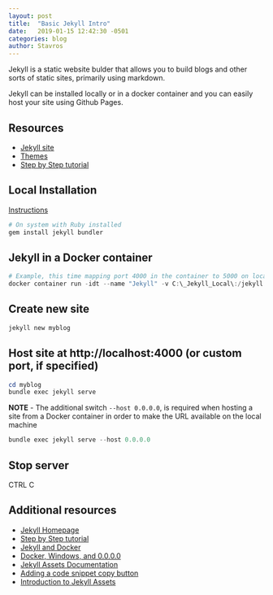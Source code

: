 ```yaml
---
layout: post
title:  "Basic Jekyll Intro"
date:   2019-01-15 12:42:30 -0501
categories: blog
author: Stavros
---
```

Jekyll is a static website bulder that allows you to build blogs and other sorts of static sites, primarily using markdown.

Jekyll can be installed locally or in a docker container and you can easily host your site using Github Pages.

## Resources

- [Jekyll site](https://jekyllrb.com)
- [Themes](https://rubygems.org/)
- [Step by Step tutorial](https://jekyllrb.com/docs/step-by-step/01-setup/)

## Local Installation

[Instructions](https://jekyllrb.com/docs/)

```powershell
# On system with Ruby installed
gem install jekyll bundler
```

## Jekyll in a Docker container

```powershell
# Example, this time mapping port 4000 in the container to 5000 on localhost
docker container run -idt --name "Jekyll" -v C:\_Jekyll_Local\:/jekyll -p 5000:4000 jekyll/jekyll bash
```
## Create new site

```powershell
jekyll new myblog
```

## Host site at http://localhost:4000 (or custom port, if specified)

```powershell
cd myblog
bundle exec jekyll serve
```

**NOTE** - The additional switch ```--host 0.0.0.0```, is required when hosting a site from a Docker container in order to make the URL available on the local machine


```powershell
bundle exec jekyll serve --host 0.0.0.0
```
## Stop server

CTRL C

## Additional resources

- [Jekyll Homepage](https://jekyllrb.com)
- [Step by Step tutorial](https://jekyllrb.com/docs/step-by-step/01-setup/)
- [Jekyll and Docker](Jekyll-and-Docker)
- [Docker, Windows, and 0.0.0.0](https://tonyho.net/jekyll-docker-windows-and-0-0-0-0/)
- [Jekyll Assets Documentation](https://github.com/envygeeks/jekyll-assets/blob/master/README.md)
- [Adding a code snippet copy button](https://stackoverflow.com/questions/48078199/jekyll-code-snippet-copy-to-clipboard-button)
- [Introduction to Jekyll Assets](http://ixti.net/software/2012/12/30/unleash-mr-hyde-introduction-of-jekyll-assets.html)